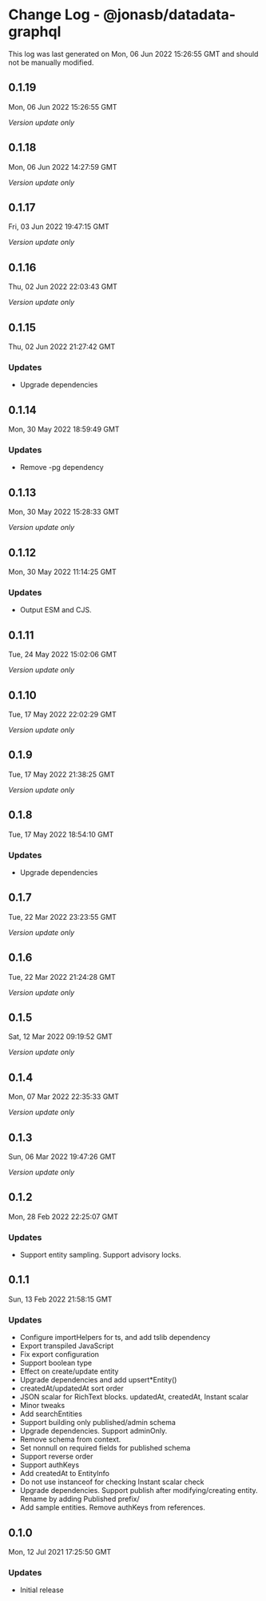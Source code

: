 # Change Log - @jonasb/datadata-graphql

This log was last generated on Mon, 06 Jun 2022 15:26:55 GMT and should not be manually modified.

## 0.1.19
Mon, 06 Jun 2022 15:26:55 GMT

_Version update only_

## 0.1.18
Mon, 06 Jun 2022 14:27:59 GMT

_Version update only_

## 0.1.17
Fri, 03 Jun 2022 19:47:15 GMT

_Version update only_

## 0.1.16
Thu, 02 Jun 2022 22:03:43 GMT

_Version update only_

## 0.1.15
Thu, 02 Jun 2022 21:27:42 GMT

### Updates

- Upgrade dependencies

## 0.1.14
Mon, 30 May 2022 18:59:49 GMT

### Updates

- Remove -pg dependency

## 0.1.13
Mon, 30 May 2022 15:28:33 GMT

_Version update only_

## 0.1.12
Mon, 30 May 2022 11:14:25 GMT

### Updates

- Output ESM and CJS.

## 0.1.11
Tue, 24 May 2022 15:02:06 GMT

_Version update only_

## 0.1.10
Tue, 17 May 2022 22:02:29 GMT

_Version update only_

## 0.1.9
Tue, 17 May 2022 21:38:25 GMT

_Version update only_

## 0.1.8
Tue, 17 May 2022 18:54:10 GMT

### Updates

- Upgrade dependencies

## 0.1.7
Tue, 22 Mar 2022 23:23:55 GMT

_Version update only_

## 0.1.6
Tue, 22 Mar 2022 21:24:28 GMT

_Version update only_

## 0.1.5
Sat, 12 Mar 2022 09:19:52 GMT

_Version update only_

## 0.1.4
Mon, 07 Mar 2022 22:35:33 GMT

_Version update only_

## 0.1.3
Sun, 06 Mar 2022 19:47:26 GMT

_Version update only_

## 0.1.2
Mon, 28 Feb 2022 22:25:07 GMT

### Updates

- Support entity sampling. Support advisory locks.

## 0.1.1
Sun, 13 Feb 2022 21:58:15 GMT

### Updates

- Configure importHelpers for ts, and add tslib dependency
- Export transpiled JavaScript
- Fix export configuration
- Support boolean type
- Effect on create/update entity
- Upgrade dependencies and add upsert*Entity()
- createdAt/updatedAt sort order
- JSON scalar for RichText blocks. updatedAt, createdAt, Instant scalar
- Minor tweaks
- Add searchEntities
- Support building only published/admin schema
- Upgrade dependencies. Support adminOnly.
- Remove schema from context.
- Set nonnull on required fields for published schema
- Support reverse order
- Support authKeys
- Add createdAt to EntityInfo
- Do not use instanceof for checking Instant scalar check
- Upgrade dependencies. Support publish after modifying/creating entity. Rename by adding Published prefix/
- Add sample entities. Remove authKeys from references.

## 0.1.0
Mon, 12 Jul 2021 17:25:50 GMT

### Updates

- Initial release

